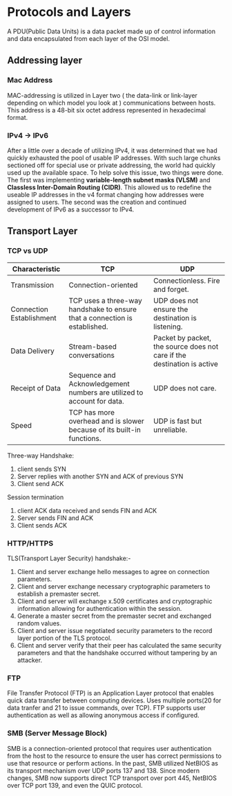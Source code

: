 # Protocols and Layers

A PDU(Public Data Units) is a data packet made up of control information and data encapsulated from each layer of the OSI model.

## Addressing layer

### Mac Address
MAC-addressing is utilized in Layer two ( the data-link or link-layer depending on which model you look at ) communications between hosts. This address is a 48-bit six octet address represented in hexadecimal format.

### IPv4 -> IPv6
After a little over a decade of utilizing IPv4, it was determined that we had quickly exhausted the pool of usable IP addresses. With such large chunks sectioned off for special use or private addressing, the world had quickly used up the available space. To help solve this issue, two things were done. The first was implementing **variable-length subnet masks (VLSM)** and **Classless Inter-Domain Routing (CIDR)**. This allowed us to redefine the useable IP addresses in the v4 format changing how addresses were assigned to users. The second was the creation and continued development of IPv6 as a successor to IPv4.

## Transport Layer

### TCP vs UDP

| Characteristic          | TCP                                                                 | UDP                                                       |
|-------------------------|----------------------------------------------------------------------|------------------------------------------------------------|
| Transmission            | Connection-oriented                                                  | Connectionless. Fire and forget.                          |
| Connection Establishment| TCP uses a three-way handshake to ensure that a connection is established. | UDP does not ensure the destination is listening.         |
| Data Delivery           | Stream-based conversations                                           | Packet by packet, the source does not care if the destination is active |
| Receipt of Data         | Sequence and Acknowledgement numbers are utilized to account for data. | UDP does not care.                                        |
| Speed                   | TCP has more overhead and is slower because of its built-in functions. | UDP is fast but unreliable.                               |

Three-way Handshake:
1. client sends SYN
2. Server replies with another SYN and ACK of previous SYN
3. Client send ACK

Session termination
1. client ACK data received and sends FIN and ACK
2. Server sends FIN and ACK
3. Client sends ACK

### HTTP/HTTPS

TLS(Transport Layer Security) handshake:-
1. Client and server exchange hello messages to agree on connection parameters.
2. Client and server exchange necessary cryptographic parameters to establish a premaster secret.
3. Client and server will exchange x.509 certificates and cryptographic information allowing for authentication within the session.
4. Generate a master secret from the premaster secret and exchanged random values.
5. Client and server issue negotiated security parameters to the record layer portion of the TLS protocol.
6. Client and server verify that their peer has calculated the same security parameters and that the handshake occurred without tampering by an attacker.

### FTP
File Transfer Protocol (FTP) is an Application Layer protocol that enables quick data transfer between computing devices. Uses multiple ports(20 for data tranfer and 21 to issue commands, over TCP). FTP supports user authentication as well as allowing anonymous access if configured.

### SMB (Server Message Block)
SMB is a connection-oriented protocol that requires user authentication from the host to the resource to ensure the user has correct permissions to use that resource or perform actions. In the past, SMB utilized NetBIOS as its transport mechanism over UDP ports 137 and 138. Since modern changes, SMB now supports direct TCP transport over port 445, NetBIOS over TCP port 139, and even the QUIC protocol.



